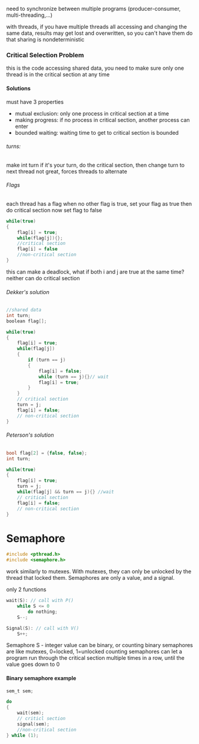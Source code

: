 need to synchronize between multiple programs
(producer-consumer, multi-threading,...)

with threads, if you have multiple threads all accessing and changing the same data, results may get lost and overwritten, so you can't have them do that
sharing is nondeterministic

### Critical Selection Problem
this is the code accessing shared data, you need to make sure only one thread is in the critical section at any time

#### Solutions

must have 3 properties
- mutual exclusion: only one process in critical section at a time
- making progress: if no process in critical section, another process can enter
- bounded waiting: waiting time to get to critical section is bounded
###### turns:
make int turn
if it's your turn, do the critical section, then change turn to next thread
not great, forces threads to alternate

###### Flags
each thread has a flag
when no other flag is true, set your flag as true
then do critical section
now set flag to false
```c
while(true)
{
	flag[i] = true;
	while(flag[j]){};
	//critical section
	flag[i] = false
	//non-critical section 
}
```
this can make a deadlock, what if both i and j are true at the same time? neither can do critical section

###### Dekker's solution
```c
//shared data
int turn;
boolean flag[];

while(true)
{
	flag[i] = true;
	while(flag[j])
	{
		if (turn == j)
		{
			flag[i] = false;
			while (turn == j){}// wait
			flag[i] = true;
		}
	}
	// critical section
	turn = j;
	flag[i] = false;
	// non-critical section
}
```

###### Peterson's solution
```c
bool flag[2] = {false, false};
int turn;

while(true)
{
	flag[i] = true;
	turn = j;
	while(flag[j] && turn == j){} //wait
	// critical section
	flag[i] = false;
	// non-critical section
}
```

# Semaphore

```c
#include <pthread.h>
#include <semaphore.h>
```
work similarly to mutexes. With mutexes, they can only be unlocked by the thread that locked them. 
Semaphores are only a value, and a signal. 

only 2 functions
```c
wait(S): // call with P()
	while S <= 0 
		do nothing;
	S--;

Signal(S): // call with V()
	S++;
```

Semaphore S - integer value
can be binary, or counting
binary semaphores are like mutexes, 0=locked, 1=unlocked
counting semaphores can let a program run through the critical section multiple times in a row, until the value goes down to 0

#### Binary semaphore example
```c
sem_t sem;

do
{
	wait(sem);
	// criticl section
	signal(sem);
	//non-critical section
} while (1);
```
